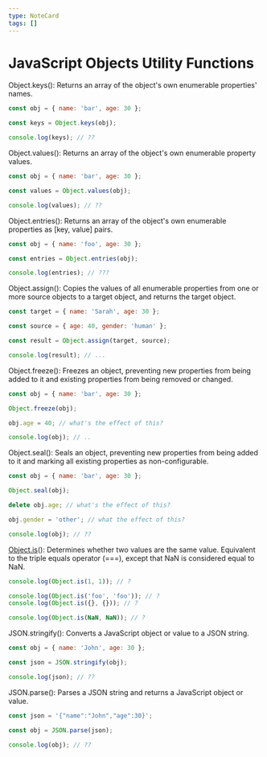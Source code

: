 ```yaml
---
type: NoteCard
tags: []
---
```


# JavaScript Objects Utility Functions
Object.keys(): Returns an array of the object's own enumerable properties' names.

```js
const obj = { name: 'bar', age: 30 };

const keys = Object.keys(obj);

console.log(keys); // ??
```

Object.values(): Returns an array of the object's own enumerable property values.

```js
const obj = { name: 'bar', age: 30 };

const values = Object.values(obj);

console.log(values); // ??
```

Object.entries(): Returns an array of the object's own enumerable properties as [key, value] pairs.

```js
const obj = { name: 'foo', age: 30 };

const entries = Object.entries(obj);

console.log(entries); // ???
```

Object.assign(): Copies the values of all enumerable properties from one or more source objects to a target object, and returns the target object.

```js
const target = { name: 'Sarah', age: 30 };

const source = { age: 40, gender: 'human' };

const result = Object.assign(target, source);

console.log(result); // ...
```

Object.freeze(): Freezes an object, preventing new properties from being added to it and existing properties from being removed or changed.

```js
const obj = { name: 'bar', age: 30 };

Object.freeze(obj);

obj.age = 40; // what's the effect of this?

console.log(obj); // ..
```

Object.seal(): Seals an object, preventing new properties from being added to it and marking all existing properties as non-configurable.

```js
const obj = { name: 'bar', age: 30 };

Object.seal(obj);

delete obj.age; // what's the effect of this?

obj.gender = 'other'; // what the effect of this?

console.log(obj); // ??
```

[Object.is](http://object.is/)(): Determines whether two values are the same value. Equivalent to the triple equals operator (===), except that NaN is considered equal to NaN.

```js
console.log(Object.is(1, 1)); // ?

console.log(Object.is('foo', 'foo')); // ?
console.log(Object.is({}, {})); // ?

console.log(Object.is(NaN, NaN)); // ?
```

JSON.stringify(): Converts a JavaScript object or value to a JSON string.

```js
const obj = { name: 'John', age: 30 };

const json = JSON.stringify(obj);

console.log(json); // ??
```

JSON.parse(): Parses a JSON string and returns a JavaScript object or value.

```js
const json = '{"name":"John","age":30}';

const obj = JSON.parse(json);

console.log(obj); // ??
```